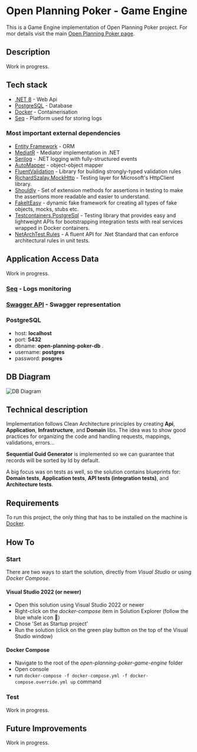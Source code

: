 ﻿# Open Planning Poker - Game Engine

This is a Game Engine implementation of Open Planning Poker project.
For mor details visit the main [Open Planning Poker page](https://github.com/bokunda/open-planning-poker).

## Description

Work in progress.

## Tech stack
- [.NET 8](https://dotnet.microsoft.com/en-us/download/dotnet/8.0) - Web Api
- [PostgreSQL](https://www.postgresql.org) - Database
- [Docker](https://www.docker.com/) - Containerisation
- [Seq](https://datalust.co/seq) - Platform used for storing logs

### Most important external dependencies
- [Entity Framework](https://learn.microsoft.com/en-us/ef/) - ORM
- [MediatR](https://github.com/jbogard/MediatR) - Mediator implementation in .NET
- [Serilog](https://serilog.net/) - .NET logging with fully-structured events
- [AutoMapper](https://docs.automapper.org/en/stable/Getting-started.html) - object-object mapper
- [FluentValidation](https://docs.fluentvalidation.net/en/latest/) - Library for building strongly-typed validation rules
- [RichardSzalay.MockHttp](https://github.com/richardszalay/mockhttp) - Testing layer for Microsoft's HttpClient library.
- [Shouldly](https://docs.shouldly.org/) - Set of extension methods for assertions in testing to make the assertions more readable and easier to understand.
- [FakeItEasy](https://fakeiteasy.github.io/) - dynamic fake framework for creating all types of fake objects, mocks, stubs etc.
- [Testcontainers.PostgreSql](https://testcontainers.com/guides/getting-started-with-testcontainers-for-dotnet/) - Testing library that provides easy and lightweight APIs for bootstrapping integration tests with real services wrapped in Docker containers.
- [NetArchTest.Rules](https://github.com/BenMorris/NetArchTest) - A fluent API for .Net Standard that can enforce architectural rules in unit tests.

## Application Access Data

Work in progress.

### [Seq](http://localhost:5341/) - Logs monitoring
### [Swagger API](https://localhost:6992/swagger/index.html) - Swagger representation
### PostgreSQL  
- host: **localhost** 
- port: **5432** 
- dbname: **open-planning-poker-db** .
- username: **postgres** 
- password: **posgres**

## DB Diagram

![DB Diagram](Resources/Database/Open%20Planning%20Poker%20-%20Game%20Engine%20DB%20Schema.png "DB Diagram")

## Technical description

Implementation follows Clean Architecture principles by creating **Api**, **Application**, **Infrastructure**, and **Domain** libs. The idea was to show good practices for organizing the code and handling requests, mappings, validations, errors... 

**Sequential Guid Generator** is implemented so we can guarantee that records will be sorted by Id by default.

A big focus was on tests as well, so the solution contains blueprints for: **Domain tests**, **Application tests**, **API tests (integration tests)**, and **Architecture tests**.

## Requirements
To run this project, the only thing that has to be installed on the machine is [Docker](https://www.docker.com/).

## How To

### Start
There are two ways to start the solution, directly from *Visual Studio* or using *Docker Compose*.

#### Visual Studio 2022 (or newer)
- Open this solution using Visual Studio 2022 or newer
- Right-click on the *docker-compose* item in Solution Explorer (follow the blue whale icon 🐋)
- Chose 'Set as Startup project'
- Run the solution (click on the green play button on the top of the Visual Studio window)

#### Docker Compose
- Navigate to the root of the *open-planning-poker-game-engine* folder
- Open console
- run `docker-compose -f docker-compose.yml -f docker-compose.override.yml up` command

### Test

Work in progress.

## Future Improvements

Work in progress.
